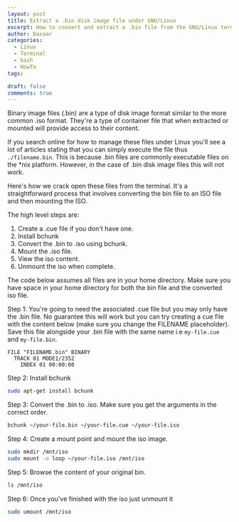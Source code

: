 ```yaml
---
layout: post
title: Extract a .bin disk image file under GNU/Linux
excerpt: How to convert and extract a .bin file from the GNU/Linux terminal  
author: Daxaar
categories:
  - Linux
  - Terminal
  - bash
  - HowTo
tags:

draft: false
comments: true
---
```


Binary image files (.bin) are a type of disk image format similar to the more
common .iso format.  They're a type of container file that when extracted or mounted
will provide access to their content.

If you search online for how to manage these files under Linux you'll see a lot of articles
stating that you can simply execute the file thus `./filename.bin`.  This is because .bin
files are commonly executable files on the *nix platform.  However, in the case of .bin disk image files this will not work.  

Here's how we crack open these files from the terminal.  It's a straightforward process
that involves converting the bin file to an ISO file and then mounting the ISO.

The high level steps are:

1. Create a .cue file if you don't have one.
2. Install bchunk
3. Convert the .bin to .iso using bchunk.
4. Mount the .iso file.
5. View the iso content.
6. Unmount the iso when complete.

The code below assumes all files are in your home directory. Make sure you have space in your home directory for both
the bin file and the converted iso file.

Step 1: You're going to need the associated .cue file but you may only have the .bin file.  No guarantee this will work but
you can try creating a cue file with the content below (make sure you change the FILENAME placeholder).  Save this
file alongside your .bin file with the same name i.e `my-file.cue` and `my-file.bin`.

~~~
FILE "FILENAME.bin" BINARY
  TRACK 01 MODE1/2352
    INDEX 01 00:00:00
~~~

Step 2: Install bchunk
~~~ bash
sudo apt-get install bchunk
~~~

Step 3: Convert the .bin to .iso.  Make sure you get the arguments in the correct order.
~~~ bash
bchunk ~/your-file.bin ~/your-file.cue ~/your-file.iso
~~~

Step 4: Create a mount point and mount the iso image.
~~~ bash
sudo mkdir /mnt/iso
sudo mount -o loop ~/your-file.iso /mnt/iso
~~~

Step 5: Browse the content of your original bin.
~~~bash
ls /mnt/iso
~~~

Step 6: Once you've finished with the iso just unmount it
~~~bash
sudo umount /mnt/iso
~~~

